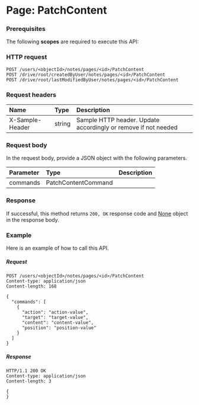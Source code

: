 # Page: PatchContent


### Prerequisites
The following **scopes** are required to execute this API: 
### HTTP request
<!-- { "blockType": "ignored" } -->
```http
POST /users/<objectId>/notes/pages/<id>/PatchContent
POST /drive/root/createdByUser/notes/pages/<id>/PatchContent
POST /drive/root/lastModifiedByUser/notes/pages/<id>/PatchContent

```
### Request headers
| Name       | Type | Description|
|:---------------|:--------|:----------|
| X-Sample-Header  | string  | Sample HTTP header. Update accordingly or remove if not needed|

### Request body
In the request body, provide a JSON object with the following parameters.

| Parameter	   | Type	|Description|
|:---------------|:--------|:----------|
|commands|PatchContentCommand||

### Response
If successful, this method returns `200, OK` response code and [None](../resources/none.md) object in the response body.

### Example
Here is an example of how to call this API.
##### Request
<!-- {
  "blockType": "request",
  "name": "page_patchcontent"
}-->
```http
POST /users/<objectId>/notes/pages/<id>/PatchContent
Content-type: application/json
Content-length: 168

{
  "commands": [
    {
      "action": "action-value",
      "target": "target-value",
      "content": "content-value",
      "position": "position-value"
    }
  ]
}
```

##### Response
<!-- {
  "blockType": "response",
  "truncated": false,
  "@odata.type": "none"
} -->
```http
HTTP/1.1 200 OK
Content-type: application/json
Content-length: 3

{
}
```

<!-- uuid: dadffe48-99e9-4bf6-b79b-33c0201e9381
2015-10-16 23:06:06 UTC -->
<!-- {
  "type": "#page.annotation",
  "description": "Page: PatchContent",
  "keywords": "",
  "section": "documentation",
  "tocPath": ""
}-->